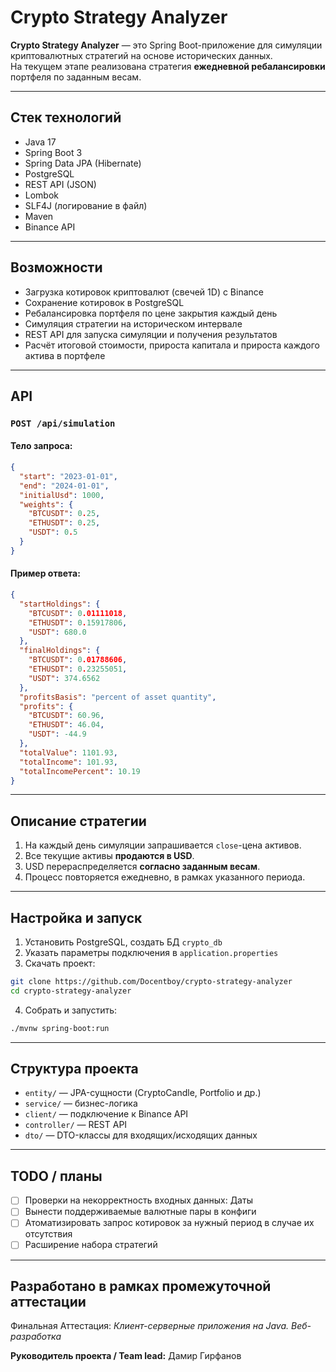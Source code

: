 # Crypto Strategy Analyzer

**Crypto Strategy Analyzer** — это Spring Boot-приложение для симуляции криптовалютных стратегий на основе исторических данных.  
На текущем этапе реализована стратегия **ежедневной ребалансировки** портфеля по заданным весам.

---

## Стек технологий

- Java 17
- Spring Boot 3
- Spring Data JPA (Hibernate)
- PostgreSQL
- REST API (JSON)
- Lombok
- SLF4J (логирование в файл)
- Maven
- Binance API

---

## Возможности

- Загрузка котировок криптовалют (свечей 1D) с Binance
- Сохранение котировок в PostgreSQL
- Ребалансировка портфеля по цене закрытия каждый день
- Симуляция стратегии на историческом интервале
- REST API для запуска симуляции и получения результатов
- Расчёт итоговой стоимости, прироста капитала и прироста каждого актива в портфеле

---

## API

### `POST /api/simulation`

#### Тело запроса:
```json
{
  "start": "2023-01-01",
  "end": "2024-01-01",
  "initialUsd": 1000,
  "weights": {
    "BTCUSDT": 0.25,
    "ETHUSDT": 0.25,
    "USDT": 0.5
  }
}
```

#### Пример ответа:
```json
{
  "startHoldings": {
    "BTCUSDT": 0.01111018,
    "ETHUSDT": 0.15917806,
    "USDT": 680.0
  },
  "finalHoldings": {
    "BTCUSDT": 0.01788606,
    "ETHUSDT": 0.23255051,
    "USDT": 374.6562
  },
  "profitsBasis": "percent of asset quantity",
  "profits": {
    "BTCUSDT": 60.96,
    "ETHUSDT": 46.04,
    "USDT": -44.9
  },
  "totalValue": 1101.93,
  "totalIncome": 101.93,
  "totalIncomePercent": 10.19
}
```

---

## Описание стратегии

1. На каждый день симуляции запрашивается `close`-цена активов.
2. Все текущие активы **продаются в USD**.
3. USD перераспределяется **согласно заданным весам**.
4. Процесс повторяется ежедневно, в рамках указанного периода.

---

## Настройка и запуск

1. Установить PostgreSQL, создать БД `crypto_db`
2. Указать параметры подключения в `application.properties`
3. Скачать проект:
```bash
git clone https://github.com/Docentboy/crypto-strategy-analyzer
cd crypto-strategy-analyzer
```
4. Собрать и запустить:
```bash
./mvnw spring-boot:run
```

---

## Структура проекта

- `entity/` — JPA-сущности (CryptoCandle, Portfolio и др.)
- `service/` — бизнес-логика
- `client/` — подключение к Binance API
- `controller/` — REST API
- `dto/` — DTO-классы для входящих/исходящих данных

---

## TODO / планы

- [ ] Проверки на некорректность входных данных: Даты
- [ ] Вынести поддерживаемые валютные пары в конфиги
- [ ] Атоматизировать запрос котировок за нужный период в случае их отсутствия
- [ ] Расширение набора стратегий

---

## Разработано в рамках промежуточной аттестации

Финальная Аттестация: *Клиент-серверные приложения на Java. Веб-разработка*

**Руководитель проекта / Team lead:** Дамир Гирфанов